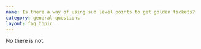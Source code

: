 ```yaml
---
name: Is there a way of using sub level points to get golden tickets?
category: general-questions
layout: faq_topic
---
```

No there is not.